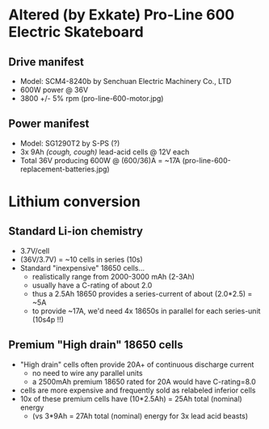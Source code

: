 # Altered (by Exkate) Pro-Line 600 Electric Skateboard


## Drive manifest
* Model: SCM4-8240b by Senchuan Electric Machinery Co., LTD
* 600W power @ 36V
* 3800 +/- 5% rpm
(pro-line-600-motor.jpg)

## Power manifest
* Model: SG1290T2 by S-PS (?)
* 3x 9Ah *(cough, cough)* lead-acid cells @ 12V each
* Total 36V producing 600W @ (600/36)A = ~17A
(pro-line-600-replacement-batteries.jpg)

# Lithium conversion

## Standard Li-ion chemistry
* 3.7V/cell
* (36V/3.7V) = ~10 cells in series (10s)
* Standard "inexpensive" 18650 cells...
  * realistically range from 2000-3000 mAh (2-3Ah)
  * usually have a C-rating of about 2.0
  * thus a 2.5Ah 18650 provides a series-current of about (2.0*2.5) = ~5A
  * to provide ~17A, we'd need 4x 18650s in parallel for each series-unit (10s4p !!)

## Premium "High drain" 18650 cells
* "High drain" cells often provide 20A+ of continuous discharge current
  * no need to wire any parallel units
  * a 2500mAh premium 18650 rated for 20A would have C-rating=8.0
* cells are more expensive and frequently sold as relabeled inferior cells
* 10x of these premium cells have (10*2.5Ah) = 25Ah total (nominal) energy
  * (vs 3*9Ah = 27Ah total (nominal) energy for 3x lead acid beasts)
